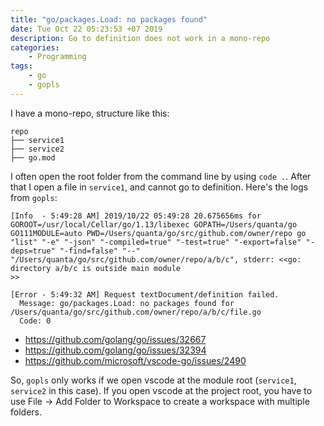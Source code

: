 ```yaml
---
title: "go/packages.Load: no packages found"
date: Tue Oct 22 05:23:53 +07 2019
description: Go to definition does not work in a mono-repo
categories:
    - Programming
tags:
    - go
    - gopls
---
```

I have a mono-repo, structure like this:

```
repo
├── service1
├── service2
├── go.mod
```

I often open the root folder from the command line by using `code .`. After that I open a file in `service1`, and cannot go to definition. Here's the logs from `gopls`:

```
[Info  - 5:49:28 AM] 2019/10/22 05:49:28 20.675656ms for GOROOT=/usr/local/Cellar/go/1.13/libexec GOPATH=/Users/quanta/go GO111MODULE=auto PWD=/Users/quanta/go/src/github.com/owner/repo go "list" "-e" "-json" "-compiled=true" "-test=true" "-export=false" "-deps=true" "-find=false" "--" "/Users/quanta/go/src/github.com/owner/repo/a/b/c", stderr: <<go: directory a/b/c is outside main module
>>

[Error - 5:49:32 AM] Request textDocument/definition failed.
  Message: go/packages.Load: no packages found for /Users/quanta/go/src/github.com/owner/repo/a/b/c/file.go
  Code: 0 
```

- https://github.com/golang/go/issues/32667
- https://github.com/golang/go/issues/32394
- https://github.com/microsoft/vscode-go/issues/2490

So, `gopls` only works if we open vscode at the module root (`service1`, `service2` in this case). If you open vscode at the project root, you have to use File -> Add Folder to Workspace to create a workspace with multiple folders.

